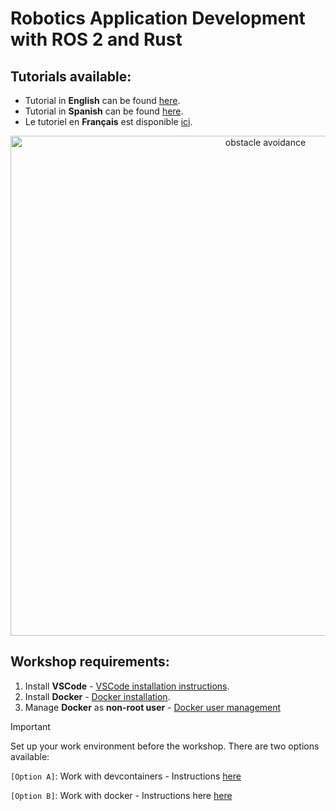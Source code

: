 # Robotics Application Development with ROS 2 and Rust
## Tutorials available:

- Tutorial in **English** can be found [here](./tutorials/english_tutorial/ROS2%20Rust%20workshop.md).
- Tutorial in **Spanish** can be found [here](./tutorials/spanish_tutorial/ROS2%20Rust%20workshop.md).
- Le tutoriel en **Français** est disponible [ici](./tutorials/french_tutorial/ROS2%20Rust%20workshop.md).

<div align="center">
    <img src="./tutorials/videos/obstacle_avoidance.gif" width="800" alt="obstacle avoidance">
</div>


## Workshop requirements:
 1. Install **VSCode** - [VSCode installation instructions](https://code.visualstudio.com/docs/setup/linux).
 2. Install **Docker** - [Docker installation](https://docs.docker.com/engine/install/ubuntu/).
 3. Manage **Docker** as **non-root user** - [Docker user management](https://docs.docker.com/engine/install/linux-postinstall/)

> [!IMPORTANT]
> Set up your work environment before the workshop. There are two options available:
> 
> `[Option A]`: Work with devcontainers - Instructions [here](./ROS2%20Rust%20workshop%20devcontainer.md)
> 
> `[Option B]`: Work with docker - Instructions here [here](./ROS2%20Rust%20workshop%20docker.md)





